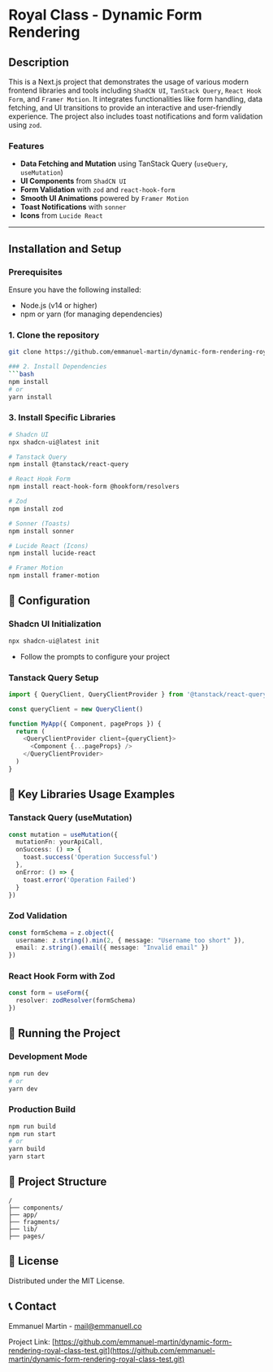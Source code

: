 # Royal Class - Dynamic Form Rendering

## Description

This is a Next.js project that demonstrates the usage of various modern frontend libraries and tools including `ShadCN UI`, `TanStack Query`, `React Hook Form`, and `Framer Motion`. It integrates functionalities like form handling, data fetching, and UI transitions to provide an interactive and user-friendly experience. The project also includes toast notifications and form validation using `zod`.

### Features

- **Data Fetching and Mutation** using TanStack Query (`useQuery`, `useMutation`)
- **UI Components** from `ShadCN UI`
- **Form Validation** with `zod` and `react-hook-form`
- **Smooth UI Animations** powered by `Framer Motion`
- **Toast Notifications** with `sonner`
- **Icons** from `Lucide React`

---

## Installation and Setup

### Prerequisites

Ensure you have the following installed:

- Node.js (v14 or higher)
- npm or yarn (for managing dependencies)

### 1. Clone the repository

```bash
git clone https://github.com/emmanuel-martin/dynamic-form-rendering-royal-class-test.git

### 2. Install Dependencies
```bash
npm install
# or
yarn install
```

### 3. Install Specific Libraries
```bash
# Shadcn UI
npx shadcn-ui@latest init

# Tanstack Query
npm install @tanstack/react-query

# React Hook Form
npm install react-hook-form @hookform/resolvers

# Zod
npm install zod

# Sonner (Toasts)
npm install sonner

# Lucide React (Icons)
npm install lucide-react

# Framer Motion
npm install framer-motion
```

## 🔧 Configuration

### Shadcn UI Initialization
```bash
npx shadcn-ui@latest init
```
- Follow the prompts to configure your project

### Tanstack Query Setup
```typescript
import { QueryClient, QueryClientProvider } from '@tanstack/react-query'

const queryClient = new QueryClient()

function MyApp({ Component, pageProps }) {
  return (
    <QueryClientProvider client={queryClient}>
      <Component {...pageProps} />
    </QueryClientProvider>
  )
}
```

## 📝 Key Libraries Usage Examples

### Tanstack Query (useMutation)
```typescript
const mutation = useMutation({
  mutationFn: yourApiCall,
  onSuccess: () => {
    toast.success('Operation Successful')
  },
  onError: () => {
    toast.error('Operation Failed')
  }
})
```

### Zod Validation
```typescript
const formSchema = z.object({
  username: z.string().min(2, { message: "Username too short" }),
  email: z.string().email({ message: "Invalid email" })
})
```

### React Hook Form with Zod
```typescript
const form = useForm({
  resolver: zodResolver(formSchema)
})
```

## 🚦 Running the Project

### Development Mode
```bash
npm run dev
# or
yarn dev
```

### Production Build
```bash
npm run build
npm run start
# or
yarn build
yarn start
```


## 📂 Project Structure
```
/
├── components/
├── app/
├── fragments/
├── lib/
├── pages/
```

## 📄 License
Distributed under the MIT License.

## 📞 Contact
Emmanuel Martin - mail@emmanuell.co

Project Link: [https://github.com/emmanuel-martin/dynamic-form-rendering-royal-class-test.git](https://github.com/emmanuel-martin/dynamic-form-rendering-royal-class-test.git)

